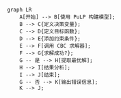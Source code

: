 <style>
.mermaid svg {
  font-size: 16px;
}
</style>

```mermaid
graph LR
    A[开始] --> B[使用 PuLP 构建模型];
    B --> C{定义决策变量};
    C --> D{定义目标函数};
    D --> E{添加约束条件};
    E --> F[调用 CBC 求解器];
    F --> G{求解成功?};
    G -- 是 --> H[提取最优解];
    H --> I[结果分析];
    I --> J[结束];
    G -- 否 --> K[输出错误信息];
    K --> J;
